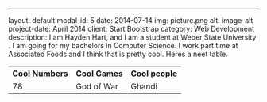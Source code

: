 ---
layout: default
modal-id: 5
date: 2014-07-14
img: picture.png
alt: image-alt
project-date: April 2014
client: Start Bootstrap
category: Web Development
description: I am Hayden Hart, and I am a student at Weber State University .  I am going for my bachelors in Computer Science.  I work part time at Associated Foods and I think that is pretty cool. Heres a neet table.

<table>
  <tr>
    <th>Cool Numbers</th>
    <th>Cool Games</th>
    <th>Cool people</th>
  </tr>
  <tr>
    <td>78</td>
    <td>God of War</td>
    <td>Ghandi</td>
